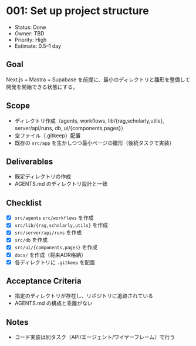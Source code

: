 # 001: Set up project structure

- Status: Done
- Owner: TBD
- Priority: High
- Estimate: 0.5–1 day

## Goal
Next.js + Mastra + Supabase を前提に、最小のディレクトリと雛形を整備して開発を開始できる状態にする。

## Scope
- ディレクトリ作成（agents, workflows, lib/{rag,scholarly,utils}, server/api/runs, db, ui/{components,pages}）
- 空ファイル（.gitkeep）配置
- 既存の `src/app` を生かしつつ最小ページの雛形（後続タスクで実装）

## Deliverables
- 既定ディレクトリの作成
- AGENTS.md のディレクトリ設計と一致

## Checklist
- [x] `src/agents` `src/workflows` を作成
- [x] `src/lib/{rag,scholarly,utils}` を作成
- [x] `src/server/api/runs` を作成
- [x] `src/db` を作成
- [x] `src/ui/{components,pages}` を作成
- [x] `docs/` を作成（将来ADR格納）
- [x] 各ディレクトリに `.gitkeep` を配置

## Acceptance Criteria
- 指定のディレクトリが存在し、リポジトリに追跡されている
- AGENTS.md の構成と乖離がない

## Notes
- コード実装は別タスク（API/エージェント/ワイヤーフレーム）で行う
